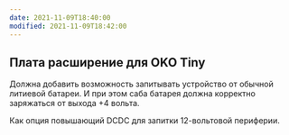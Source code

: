 ```yaml
---
date: 2021-11-09T18:40:00
modified: 2021-11-09T18:42:00
---
```


## Плата расширение для OKO Tiny

Должна добавить возможность запитывать устройство от обычной литиевой батареи. И при этом саба батарея должна корректно заряжаться от выхода +4 вольта. 

Как опция повышающий DCDC для запитки 12-вольтовой периферии. 
